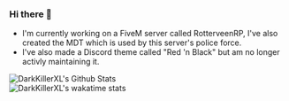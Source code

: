 ### Hi there 👋

- I'm currently working on a FiveM server called RotterveenRP, I've also created the MDT which is used by this server's police force.
- I've also made a Discord theme called "Red 'n Black" but am no longer activly maintaining it.


![DarkKillerXL's Github Stats](https://github-readme-stats.vercel.app/api?username=darkkillerxl&theme=dark&show_icons=true)  
![DarkKillerXL's wakatime stats](https://github-readme-stats.vercel.app/api/wakatime?username=darkkillerxl&theme=dark)

<!--
**DarkKillerXL/DarkKillerXL** is a ✨ _special_ ✨ repository because its `README.md` (this file) appears on your GitHub profile.

Here are some ideas to get you started:

- 🔭 I’m currently working on ...
- 🌱 I’m currently learning ...
- 👯 I’m looking to collaborate on ...
- 🤔 I’m looking for help with ...
- 💬 Ask me about ...
- 📫 How to reach me: ...
- 😄 Pronouns: ...
- ⚡ Fun fact: ...
-->

